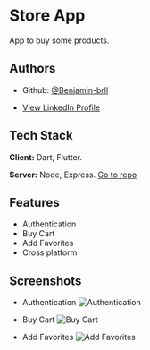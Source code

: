 # Store App

App to buy some products.

## Authors

- Github: [@Benjamin-brll](https://github.com/Benjamin-brll)

- [View LinkedIn Profile](https://www.linkedin.com/in/benjamin-llauca-torres/)

## Tech Stack

**Client:** Dart, Flutter.

**Server:** Node, Express. [Go to repo](https://github.com/Benjamin-brll)


## Features

- Authentication
- Buy Cart
- Add Favorites
- Cross platform

## Screenshots

- Authentication
![Authentication](https://via.placeholder.com/468x300?text=App+Screenshot+Here)

- Buy Cart
![Buy Cart](https://via.placeholder.com/468x300?text=App+Screenshot+Here)

- Add Favorites
![Add Favorites](https://via.placeholder.com/468x300?text=App+Screenshot+Here)


